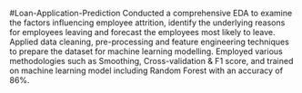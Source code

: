 #Loan-Application-Prediction
Conducted a comprehensive EDA to examine the factors influencing employee attrition, identify the underlying reasons for employees leaving and forecast the employees most likely to leave.
Applied data cleaning, pre-processing and feature engineering techniques to prepare the dataset for machine learning modelling.
Employed various methodologies such as Smoothing, Cross-validation & F1 score, and trained on machine learning model including Random Forest with an accuracy of 86%.
